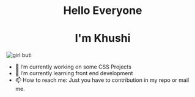 <h1 align="center"> Hello Everyone </h1>
<h1 align="center"> I'm Khushi </h1>

![girl buti](https://user-images.githubusercontent.com/115187902/234917971-26cef5ca-978c-46ab-b16e-db5d7d2b2f66.gif)

- 🔭 I’m currently working on some CSS Projects
- 🌱 I’m currently learning front end development
- 📫 How to reach me: Just you have to contribution in my repo or mail me.


<!--

**khushk01/khushk01** is a ✨ _special_ ✨ repository because its `README.md` (this file) appears on your GitHub profile.

Here are some ideas to get you started:

- 🔭 I’m currently working on ...
- 🌱 I’m currently learning ...
- 👯 I’m looking to collaborate on ...
- 🤔 I’m looking for help with ...
- 💬 Ask me about ...
- 📫 How to reach me: ...
- 😄 Pronouns: ...
- ⚡ Fun fact: ...
-->
